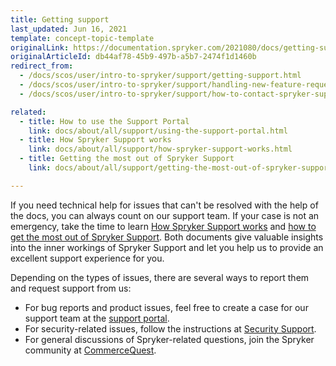 ```yaml
---
title: Getting support
last_updated: Jun 16, 2021
template: concept-topic-template
originalLink: https://documentation.spryker.com/2021080/docs/getting-support
originalArticleId: db44af78-45b9-497b-a5b7-2474f1d1460b
redirect_from:
  - /docs/scos/user/intro-to-spryker/support/getting-support.html
  - /docs/scos/user/intro-to-spryker/support/handling-new-feature-requests.html
  - /docs/scos/user/intro-to-spryker/support/how-to-contact-spryker-support.html

related:
  - title: How to use the Support Portal
    link: docs/about/all/support/using-the-support-portal.html
  - title: How Spryker Support works
    link: docs/about/all/support/how-spryker-support-works.html
  - title: Getting the most out of Spryker Support
    link: docs/about/all/support/getting-the-most-out-of-spryker-support.html

---
```


If you need technical help for issues that can't be resolved with the help of the docs, you can always count on our support team. If your case is not an emergency, take the time to learn [How Spryker Support works](/docs/about/all/support/how-spryker-support-works.html) and [how to get the most out of Spryker Support](/docs/about/all/support/getting-the-most-out-of-spryker-support.html). Both documents give valuable insights into the inner workings of Spryker Support and let you help us to provide an excellent support experience for you.


Depending on the types of issues, there are several ways to report them and request support from us:
* For bug reports and product issues, feel free to create a case for our support team at the [support portal](https://support.spryker.com).
* For security-related issues, follow the instructions at [Security Support](/docs/about/all/support/reporting-and-handling-security-issues.html).
* For general discussions of Spryker-related questions, join the Spryker community at [CommerceQuest](https://commercequest.space/).

